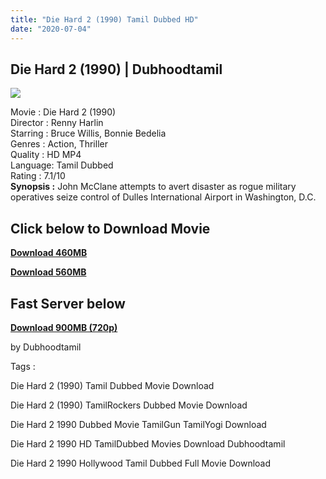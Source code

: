 ```yaml
---
title: "Die Hard 2 (1990) Tamil Dubbed HD"
date: "2020-07-04"
---
```


## Die Hard 2 (1990) | Dubhoodtamil

![](https://1.bp.blogspot.com/-5rea2Z3V6xY/XwAttPa-u6I/AAAAAAAABpk/fkKW2YVktv4qpF4VP1xlW4W21FO-cP5TQCNcBGAsYHQ/s640/MV5BMzMzYzk3ZTEtZDg0My00MTY5LWE3ZmQtYzNhYjhjN2RhZGRjL2ltYWdlXkEyXkFqcGdeQXVyNTAyODkwOQ{6a9242ac63492b6a27eb196a6e17803ac8b6d8f05d0536ef84b9c25d26eb437e}2540{6a9242ac63492b6a27eb196a6e17803ac8b6d8f05d0536ef84b9c25d26eb437e}2540._V1_.jpg)

Movie : Die Hard 2 (1990)  
Director : Renny Harlin  
Starring : Bruce Willis, Bonnie Bedelia  
Genres : Action, Thriller  
Quality : HD MP4  
Language: Tamil Dubbed  
Rating : 7.1/10  
**Synopsis :** John McClane attempts to avert disaster as rogue military operatives seize control of Dulles International Airport in Washington, D.C.

## Click below to Download Movie

**[Download 460MB](https://oncehelp.com/Die-Hard-2-450mB)**

**[Download 560MB](https://oncehelp.com/Die-Hard-2-550mB)**

## **Fast Server below**

**[Download 900MB (720p)](https://oncehelp.com/Die-Hard-2-900MB)** 

by Dubhoodtamil

  

  

Tags :

  

Die Hard 2 (1990) Tamil Dubbed Movie Download

  

Die Hard 2 (1990) TamilRockers Dubbed Movie Download

  

Die Hard 2 1990 Dubbed Movie TamilGun TamilYogi Download

  

Die Hard 2 1990 HD TamilDubbed Movies Download Dubhoodtamil

  

Die Hard 2 1990 Hollywood Tamil Dubbed Full Movie Download
